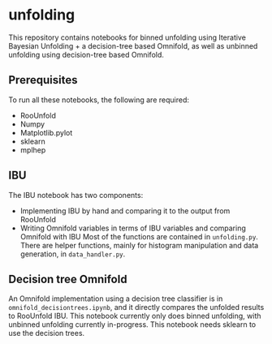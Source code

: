 # unfolding
This repository contains notebooks for binned unfolding using Iterative Bayesian Unfolding + a decision-tree based Omnifold, as well as unbinned unfolding using decision-tree based Omnifold. 
## Prerequisites
To run all these notebooks, the following are required:
- RooUnfold
- Numpy
- Matplotlib.pylot
- sklearn
- mplhep

## IBU
The IBU notebook has two components:
- Implementing IBU by hand and comparing it to the output from RooUnfold
- Writing Omnifold variables in terms of IBU variables and comparing Omnifold with IBU
Most of the functions are contained in `unfolding.py`. There are helper functions, mainly for histogram manipulation and data generation, in `data_handler.py`.

## Decision tree Omnifold
An Omnifold implementation using a decision tree classifier is in `omnifold_decisiontrees.ipynb`, and it directly compares the unfolded results to RooUnfold IBU. This notebook currently only does binned unfolding, with unbinned unfolding currently in-progress. This notebook needs sklearn to use the decision trees.
